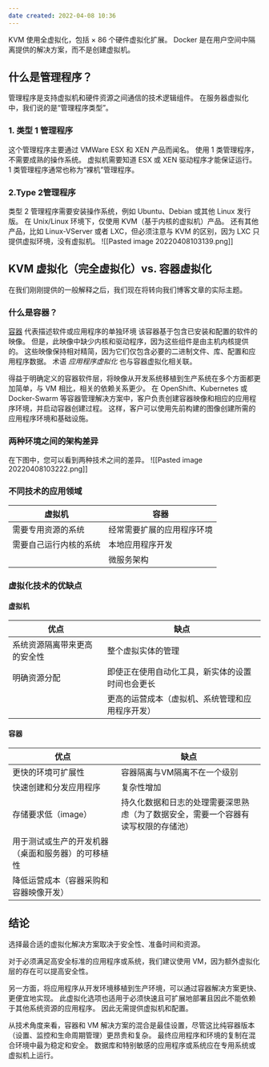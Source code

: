 ```yaml
---
date created: 2022-04-08 10:36
---
```


KVM 使用全虚拟化，包括 × 86 个硬件虚拟化扩展。 Docker 是在用户空间中隔离提供的解决方案，而不是创建虚拟机。

## 什么是管理程序？

管理程序是支持虚拟机和硬件资源之间通信的技术逻辑组件。 在服务器虚拟化中，我们说的是“管理程序类型”。

### **1. 类型 1 管理程序**

这个管理程序主要通过 VMWare ESX 和 XEN 产品而闻名。 使用 1 类管理程序，不需要成熟的操作系统。 虚拟机需要知道 ESX 或 XEN 驱动程序才能保证运行。 1 类管理程序通常也称为“裸机”管理程序。

### **2.Type 2管理程序**

类型 2 管理程序需要安装操作系统，例如 Ubuntu、Debian 或其他 Linux 发行版。 在 Unix/Linux 环境下，仅使用 KVM（基于内核的虚拟机）产品。 还有其他产品，比如 Linux-VServer 或者 LXC，但必须注意与 KVM 的区别，因为 LXC 只提供虚拟环境，没有虚拟机。
![[Pasted image 20220408103139.png]]

## KVM 虚拟化（完全虚拟化）vs. 容器虚拟化

在我们刚刚提供的一般解释之后，我们现在将转向我们博客文章的实际主题。

### 什么是容器？

[容器](https://www.nine.ch/en/solutions/container-technology) 代表描述软件或应用程序的单独环境 该容器基于包含已安装和配置的软件的映像。 但是，此映像中缺少内核和驱动程序，因为这些组件是由主机内核提供的。 这些映像保持相对精简，因为它们仅包含必要的二进制文件、库、配置和应用程序数据。 术语 _应用程序虚拟化_ 也与容器虚拟化相关联。

得益于明确定义的容器软件层，将映像从开发系统移植到生产系统在多个方面都更加简单，与 VM 相比，相关的依赖关系更少。 在 OpenShift、Kubernetes 或 Docker-Swarm 等容器管理解决方案中，客户负责创建容器映像和相应的应用程序环境，并启动容器创建过程。 这样，客户可以使用先前构建的图像创建所需的应用程序环境和基础设施。

### 两种环境之间的架构差异

在下图中，您可以看到两种技术之间的差异。
![[Pasted image 20220408103222.png]]

### 不同技术的应用领域

| 虚拟机         | 容器            |
| ----------- | ------------- |
| 需要专用资源的系统   | 经常需要扩展的应用程序环境 |
| 需要自己运行内核的系统 | 本地应用程序开发      |
|             | 微服务架构         |

### 虚拟化技术的优缺点

#### 虚拟机

| 优点             | 缺点                       |
| -------------- | ------------------------ |
| 系统资源隔离带来更高的安全性 | 整个虚拟实体的管理                |
| 明确资源分配         | 即使正在使用自动化工具，新实体的设置时间也会更长 |
|                | 更高的运营成本（虚拟机、系统管理和应用程序开发） |

#### 容器

| 优点                        | 缺点                                        |
| ------------------------- | ----------------------------------------- |
| 更快的环境可扩展性                 | 容器隔离与VM隔离不在一个级别                           |
| 快速创建和分发应用程序               | 复杂性增加                                     |
| 存储要求低（image）              | 持久化数据和日志的处理需要深思熟虑（为了数据安全，需要一个容器有读写权限的存储池） |
| 用于测试或生产的开发机器（桌面和服务器）的可移植性 |                                           |
| 降低运营成本（容器采购和容器映像开发）       |                                           |

## 结论

选择最合适的虚拟化解决方案取决于安全性、准备时间和资源。

对于必须满足高安全标准的应用程序或系统，我们建议使用 VM，因为额外虚拟化层的存在可以提高安全性。

另一方面，将应用程序从开发环境移植到生产环境，可以通过容器解决方案更快、更便宜地实现。 此虚拟化选项也适用于必须快速且可扩展地部署且因此不能依赖于其他系统资源的应用程序。 因此无需提供虚拟机和配置。

从技术角度来看，容器和 VM 解决方案的混合是最佳设置，尽管这比纯容器版本（设置、监控和生命周期管理）更昂贵和复杂。 最终应用程序和环境的复制在混合环境中最为稳定和安全。 数据库和特别敏感的应用程序或系统应在专用系统或虚拟机上运行。

